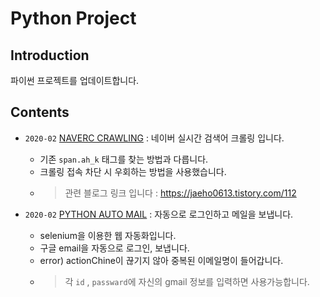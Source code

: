 # **Python Project**

## Introduction

파이썬 프로젝트를 업데이트합니다. 

## Contents

- `2020-02` [NAVERC CRAWLING](https://github.com/jeaho0613/Python/tree/master/naverCrawling) : 네이버 실시간 검색어 크롤링 입니다.
  
  - 기존 `span.ah_k` 태그를 찾는 방법과 다릅니다.
  - 크롤링 접속 차단 시 우회하는 방법을 사용했습니다.
  - > 관련 블로그 링크 입니다 : <https://jaeho0613.tistory.com/112>

- `2020-02` [PYTHON AUTO MAIL](https://github.com/jeaho0613/Python/tree/master/Auto) : 자동으로 로그인하고 메일을 보냅니다.
  
  - selenium을 이용한 웹 자동화입니다.
  - 구글 email을 자동으로 로그인, 보냅니다.
  - error) actionChine이 끊기지 않아 중복된 이메일명이 들어갑니다.
  - > 각 `id` , `passward`에 자신의 gmail 정보를 입력하면 사용가능합니다.
